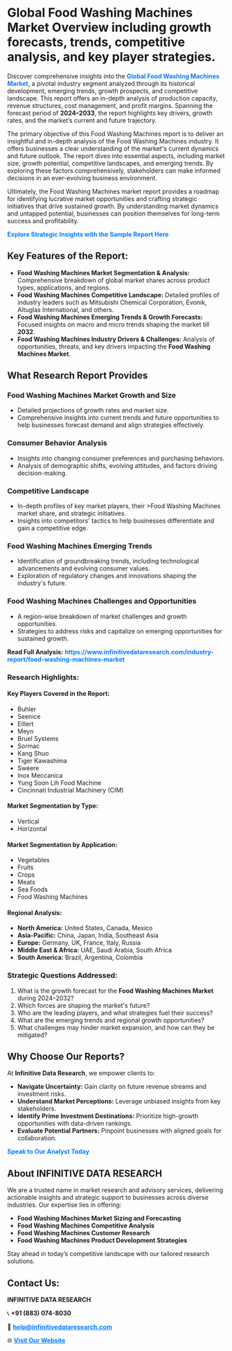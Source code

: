 <h1>Global Food Washing Machines Market Overview including growth forecasts, trends, competitive analysis, and key player strategies.</h1>
<p>
Discover comprehensive insights into the 
<a href="https://www.infinitivedataresearch.com/industry-report/food-washing-machines-market" rel="dofollow" style="color: #007BFF; text-decoration: none;"><strong>Global Food Washing Machines Market</strong></a>, a pivotal industry segment analyzed through its historical development, emerging trends, growth prospects, and competitive landscape. This report offers an in-depth analysis of production capacity, revenue structures, cost management, and profit margins. Spanning the forecast period of <strong>2024–2033</strong>, the report highlights key drivers, growth rates, and the market’s current and future trajectory.
</p>
<p>
The primary objective of this Food Washing Machines report is to deliver an insightful and in-depth analysis of the Food Washing Machines industry. It offers businesses a clear understanding of the market's current dynamics and future outlook. The report dives into essential aspects, including market size, growth potential, competitive landscapes, and emerging trends. By exploring these factors comprehensively, stakeholders can make informed decisions in an ever-evolving business environment.
</p>
<p>
Ultimately, the Food Washing Machines market report provides a roadmap for identifying lucrative market opportunities and crafting strategic initiatives that drive sustained growth. By understanding market dynamics and untapped potential, businesses can position themselves for long-term success and profitability.
</p>
<p>
<a href="https://www.infinitivedataresearch.com/request-sample/reportId=111264" style="color: #007BFF; text-decoration: none;"><strong>Explore Strategic Insights with the Sample Report Here</strong></a>
</p>

<h2>Key Features of the Report:</h2>
<ul>
<li><strong>Food Washing Machines Market Segmentation & Analysis:</strong> Comprehensive breakdown of global market shares across product types, applications, and regions.</li>
<li><strong>Food Washing Machines Competitive Landscape:</strong> Detailed profiles of industry leaders such as Mitsubishi Chemical Corporation, Evonik, Altuglas International, and others.</li>
<li><strong>Food Washing Machines Emerging Trends & Growth Forecasts:</strong> Focused insights on macro and micro trends shaping the market till <strong>2032</strong>.</li>
<li><strong>Food Washing Machines Industry Drivers & Challenges:</strong> Analysis of opportunities, threats, and key drivers impacting the <strong>Food Washing Machines Market</strong>.</li>
</ul>

<h2>What Research Report Provides</h2>
<h3>Food Washing Machines Market Growth and Size</h3>
<ul>
<li>Detailed projections of growth rates and market size.</li>
<li>Comprehensive insights into current trends and future opportunities to help businesses forecast demand and align strategies effectively.</li>
</ul>

<h3>Consumer Behavior Analysis</h3>
<ul>
<li>Insights into changing consumer preferences and purchasing behaviors.</li>
<li>Analysis of demographic shifts, evolving attitudes, and factors driving decision-making.</li>
</ul>

<h3>Competitive Landscape</h3>
<ul>
<li>In-depth profiles of key market players, their >Food Washing Machines market share, and strategic initiatives.</li>
<li>Insights into competitors' tactics to help businesses differentiate and gain a competitive edge.</li>
</ul>

<h3>Food Washing Machines Emerging Trends</h3>
<ul>
<li>Identification of groundbreaking trends, including technological advancements and evolving consumer values.</li>
<li>Exploration of regulatory changes and innovations shaping the industry's future.</li>
</ul>

<h3>Food Washing Machines Challenges and Opportunities</h3>
<ul>
<li>A region-wise breakdown of market challenges and growth opportunities.</li>
<li>Strategies to address risks and capitalize on emerging opportunities for sustained growth.</li>
</ul>
<p><strong>Read Full Analysis:</strong> <a href="https://www.infinitivedataresearch.com/industry-report/food-washing-machines-market" rel="dofollow" style="color: #007BFF; text-decoration: none;"><strong>https://www.infinitivedataresearch.com/industry-report/food-washing-machines-market</strong></a></p>
<h3>Research Highlights:</h3>
<h4>Key Players Covered in the Report:</h4>
<ul><li>Buhler</li><li>Seenice</li><li>Eillert</li><li>Meyn</li><li>Bruel Systems</li><li>Sormac</li><li>Kang Shuo</li><li>Tiger Kawashima</li><li>Sweere</li><li>Inox Meccanica</li><li>Yung Soon Lih Food Machine</li><li>Cincinnati Industrial Machinery (CIM)</li></ul>
<h4>Market Segmentation by Type:</h4>
<ul><li>Vertical</li><li>Horizontal</li></ul>
<h4>Market Segmentation by Application:</h4>
<ul><li>Vegetables</li><li>Fruits</li><li>Crops</li><li>Meats</li><li>Sea Foods</li><li>Food Washing Machines</li></ul>

<h4>Regional Analysis:</h4>
<ul>
<li><strong>North America:</strong> United States, Canada, Mexico</li>
<li><strong>Asia-Pacific:</strong> China, Japan, India, Southeast Asia</li>
<li><strong>Europe:</strong> Germany, UK, France, Italy, Russia</li>
<li><strong>Middle East & Africa:</strong> UAE, Saudi Arabia, South Africa</li>
<li><strong>South America:</strong> Brazil, Argentina, Colombia</li>
</ul>

<h3>Strategic Questions Addressed:</h3>
<ol>
<li>What is the growth forecast for the <strong>Food Washing Machines Market</strong> during 2024–2032?</li>
<li>Which forces are shaping the market's future?</li>
<li>Who are the leading players, and what strategies fuel their success?</li>
<li>What are the emerging trends and regional growth opportunities?</li>
<li>What challenges may hinder market expansion, and how can they be mitigated?</li>
</ol>

<h2>Why Choose Our Reports?</h2>
<p>At <strong>Infinitive Data Research</strong>, we empower clients to:</p>
<ul>
<li><strong>Navigate Uncertainty:</strong> Gain clarity on future revenue streams and investment risks.</li>
<li><strong>Understand Market Perceptions:</strong> Leverage unbiased insights from key stakeholders.</li>
<li><strong>Identify Prime Investment Destinations:</strong> Prioritize high-growth opportunities with data-driven rankings.</li>
<li><strong>Evaluate Potential Partners:</strong> Pinpoint businesses with aligned goals for collaboration.</li>
</ul>
<p><a href="https://www.infinitivedataresearch.com/industry-report/food-washing-machines-market" rel="dofollow" style="color: #007BFF; text-decoration: none;"><strong>Speak to Our Analyst Today</strong></a></p>

<h2>About INFINITIVE DATA RESEARCH</h2>
<p>We are a trusted name in market research and advisory services, delivering actionable insights and strategic support to businesses across diverse industries. Our expertise lies in offering:</p>
<ul>
<li><strong>Food Washing Machines Market Sizing and Forecasting</strong></li>
<li><strong>Food Washing Machines Competitive Analysis</strong></li>
<li><strong>Food Washing Machines Customer Research</strong></li>
<li><strong>Food Washing Machines Product Development Strategies</strong></li>
</ul>
<p>Stay ahead in today’s competitive landscape with our tailored research solutions.</p>

<h2>Contact Us:</h2>
<p><strong>INFINITIVE DATA RESEARCH</strong></p>
<p>📞 <strong>+91 (883) 074-8030</strong></p>
<p>📧 <strong><a href="mailto:help@infinitivedataresearch.com" style="color: #007BFF;">help@infinitivedataresearch.com</a></strong></p>
<p>🌐 <strong><a href="https://www.infinitivedataresearch.com" rel="dofollow" style="color: #007BFF;">Visit Our Website</a></strong></p>